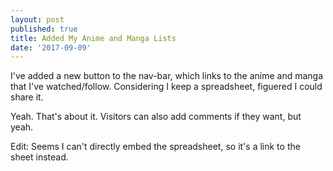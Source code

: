```yaml
---
layout: post
published: true
title: Added My Anime and Manga Lists
date: '2017-09-09'
---
```

I've added a new button to the nav-bar, which links to the anime and manga that I've watched/follow. Considering I keep a spreadsheet, figuered I could share it.

Yeah. That's about it. Visitors can also add comments if they want, but yeah.

Edit: Seems I can't directly embed the spreadsheet, so it's a link to the sheet instead.
